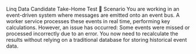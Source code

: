 Linq Data Candidate Take-Home Test
🌇 Scenario
You are working in an event-driven system where messages are emitted onto an event bus. A worker service processes these events in real time, performing key calculations. However, an issue has occurred:
Some events were missed or processed incorrectly due to an error.
You now need to recalculate the results without relying on a traditional database for storing historical event data.
